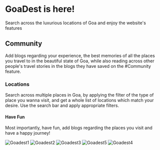 # GoaDest is here!
Search across the luxurious locations of Goa and enjoy the website's features

## Community
Add blogs regarding your experience, the best memories of all the places you travel to in the beautiful state of Goa,
while also reading across other people's travel stories in the blogs they have saved on the #Community feature.

### Locations
Search across multiple places in Goa, by applying the filter of the type of place you wanna visit,
and get a whole list of locations which match your desire. Use the search bar and apply appropriate filters.

#### Have Fun
Most importantly, have fun, add blogs regarding the places you visit and have a happy journey!


![Goadest1](https://user-images.githubusercontent.com/77532581/112673574-e4314f80-8e8a-11eb-8b8e-62546fa1442a.png)
![Goadest2](https://user-images.githubusercontent.com/77532581/112673581-e7c4d680-8e8a-11eb-9f42-08610433a194.png)
![Goadest3](https://user-images.githubusercontent.com/77532581/112673591-ebf0f400-8e8a-11eb-87c7-00a138328477.png)
![Goadest5](https://user-images.githubusercontent.com/77532581/112673621-f4492f00-8e8a-11eb-893e-9b88c4e71ae2.png)
![Goadest4](https://user-images.githubusercontent.com/77532581/112673606-ef847b00-8e8a-11eb-9106-07a41cde8430.png)

